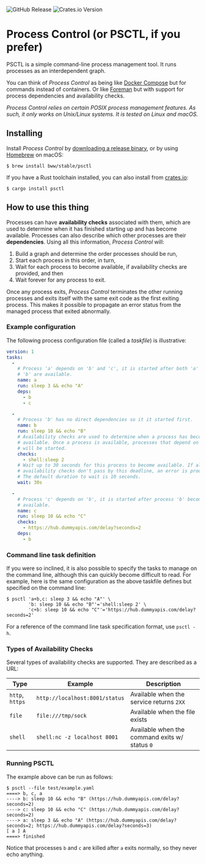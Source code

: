 ![GitHub Release](https://img.shields.io/github/v/release/bww/psctl) ![Crates.io Version](https://img.shields.io/crates/v/psctl)

# Process Control (or PSCTL, if you prefer)
PSCTL is a simple command-line process management tool. It runs processes as an interdependent graph.

You can think of _Process Control_ as being like [Docker Compose](https://docs.docker.com/compose/) but for commands instead of containers. Or like [Foreman](https://ddollar.github.io/foreman/) but with support for process dependencies and availability checks.

_Process Control relies on certain POSIX process management features. As such, it only works on Unix/Linux systems. It is tested on Linux and macOS._

## Installing
Install _Process Control_ by [downloading a release binary](https://github.com/bww/psctl/releases), or by using [Homebrew](https://brew.sh/) on macOS:

```
$ brew install bww/stable/psctl
```

If you have a Rust toolchain installed, you can also install from [crates.io](https://crates.io/crates/psctl):

```
$ cargo install psctl
```

## How to use this thing

Processes can have **availability checks** associated with them, which are used to determine when it has finished starting up and has become available. Processes can also describe which other processes are their **dependencies**. Using all this information, _Process Control_ will:

1. Build a graph and determine the order processes should be run,
2. Start each process in this order, in turn,
3. Wait for each process to become available, if availability checks are provided, and then
4. Wait forever for any process to exit.

Once any process exits, _Process Control_ terminates the other running processes and exits itself with the same exit code as the first exiting process. This makes it possible to propagate an error status from the managed process that exited abnormally.

### Example configuration
The following process configuration file (called a _taskfile_) is illustrative:

```yaml
version: 1
tasks:
  -
    # Process 'a' depends on 'b' and 'c', it is started after both 'a' and
    # 'b' are available.
    name: a
    run: sleep 3 && echo "A"
    deps:
      - b
      - c

  -
    # Process 'b' has no direct dependencies so it it started first.
    name: b
    run: sleep 10 && echo "B"
    # Availability checks are used to determine when a process has become
    # available. Once a process is available, processes that depend on it
    # will be started.
    checks:
      - shell:sleep 2
    # Wait up to 30 seconds for this process to become available. If all our
    # availability checks don't pass by this deadline, an error is produced.
    # The default duration to wait is 10 seconds.
    wait: 30s

  -
    # Process 'c' depends on 'b', it is started after process 'b' becomes
    # available.
    name: c
    run: sleep 10 && echo "C"
    checks:
      - https://hub.dummyapis.com/delay?seconds=2
    deps:
      - b

```

### Command line task definition
If you were so inclined, it is also possible to specify the tasks to manage on the command line, although this can quickly become difficult to read. For example, here is the same configuration as the above taskfile defines but specified on the command line:

```
$ psctl 'a+b,c: sleep 3 && echo "A"' \
        'b: sleep 10 && echo "B"'='shell:sleep 2' \
        'c+b: sleep 10 && echo "C"'='https://hub.dummyapis.com/delay?seconds=2'
```

For a reference of the command line task specification format, use `psctl -h`.

### Types of Availability Checks
Several types of availability checks are supported. They are described as a URL:

| Type            | Example                        | Description                                   |
|-----------------|--------------------------------|-----------------------------------------------|
| `http`, `https` | `http://localhost:8001/status` | Available when the service returns `2XX`      |
| `file`          | `file:///tmp/sock`             | Available when the file exists                |
| `shell`         | `shell:nc -z localhost 8001`   | Available when the command exits w/ status `0`|

### Running PSCTL
The example above can be run as follows:

```
$ psctl --file test/example.yaml
====> b, c, a
----> b: sleep 10 && echo "B" (https://hub.dummyapis.com/delay?seconds=2)
----> c: sleep 10 && echo "C" (https://hub.dummyapis.com/delay?seconds=2)
----> a: sleep 3 && echo "A" (https://hub.dummyapis.com/delay?seconds=2; https://hub.dummyapis.com/delay?seconds=3)
[ a ] A
====> finished
```

Notice that processes `b` and `c` are killed after `a` exits normally, so they never echo anything.
